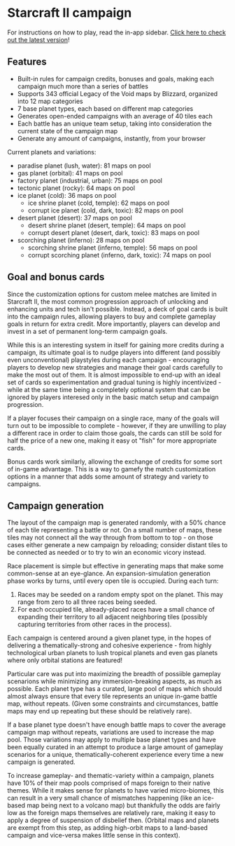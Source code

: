 # Starcraft II campaign

For instructions on how to play, read the in-app sidebar. [Click here to check out the latest version](https://tukkek.github.io/starcraft2-campaign/)!

## Features

* Built-in rules for campaign credits, bonuses and goals, making each campaign much more than a series of battles
* Supports 343 official Legacy of the Void maps by Blizzard, organized into 12 map categories
* 7 base planet types, each based on different map categories
* Generates open-ended campaigns with an average of 40 tiles each
* Each battle has an unique team setup, taking into consideration the current state of the campaign map
* Generate any amount of campaigns, instantly, from your browser

Current planets and variations:

* paradise planet (lush, water): 81 maps on pool
* gas planet (orbital): 41 maps on pool
* factory planet (industrial, urban): 75 maps on pool
* tectonic planet (rocky): 64 maps on pool
* ice planet (cold): 36 maps on pool
  * ice shrine planet (cold, temple): 62 maps on pool
  * corrupt ice planet (cold, dark, toxic): 82 maps on pool
* desert planet (desert): 37 maps on pool
  * desert shrine planet (desert, temple): 64 maps on pool
  * corrupt desert planet (desert, dark, toxic): 83 maps on pool
* scorching planet (inferno): 28 maps on pool
  * scorching shrine planet (inferno, temple): 56 maps on pool
  * corrupt scorching planet (inferno, dark, toxic): 74 maps on pool
  
## Goal and bonus cards

Since the customization options for custom melee matches are limited in Starcraft II, the most common progression approach of unlocking and enhancing units and tech isn't possible. Instead, a deck of goal cards is built into the campaign rules, allowing players to buy and complete gameplay goals in return for extra credit. More importantly, players can develop and invest in a set of permanent long-term campaign goals.

While this is an interesting system in itself for gaining more credits during a campaign, its ultimate goal is to nudge players into different (and possibly even unconventional) playstyles during each campaign - encouraging players to develop new strategies and manage their goal cards carefully to make the most out of them. It is almost impossible to end-up with an ideal set of cards so experimentation and gradual tuning is highly incentivized - while at the same time being a completely optional system that can be ignored by players interesed only in the basic match setup and campaign progression.

If a player focuses their campaign on a single race, many of the goals will turn out to be impossible to complete - however, if they are unwilling to play a different race in order to claim those goals, the cards can still be sold for half the price of a new one, making it easy ot "fish" for more appropriate cards.

Bonus cards work similarly, allowing the exchange of credits for some sort of in-game advantage. This is a way to gamefy the match customization options in a manner that adds some amount of strategy and variety to campaigns.
 
## Campaign generation

The layout of the campaign map is generated randomly, with a 50% chance of each tile representing a battle or not. On a small number of maps, these tiles may not connect all the way through from bottom to top - on those cases either generate a new campaign by reloading; consider distant tiles to be connected as needed or to try to win an economic vicory instead. 

Race placement is simple but effective in generating maps that make some common-sense at an eye-glance. An expansion-simulation generation phase works by turns, until every open tile is occupied. During each turn:

1. Races may be seeded on a random empty spot on the planet. This may range from zero to all three races being seeded.
2. For each occupied tile, already-placed races have a small chance of expanding their territory to all adjacent neighboring tiles (possibly capturing territories from other races in the process).

Each campaign is centered around a given planet type, in the hopes of delivering a thematically-strong and cohesive experience - from highly technological urban planets to lush tropical planets and even gas planets where only orbital stations are featured!

Particular care was put into maximizing the breadth of possiible gameplay scenarions while minimizing any immersion-breaking aspects, as much as possible. Each planet type has a curated, large pool of maps which should almost always ensure that every tile represents an unique in-game battle map, without repeats. (Given some constraints and circumstances, battle maps may end up repeating but these should be relatively rare).

If a base planet type doesn't have enough battle maps to cover the average campaign map without repeats, variations are used to increase the map pool. Those variations may apply to multiple base planet types and have been equally curated in an attempt to produce a large amount of gameplay scenarios for a unique, thematically-coherent experience every time a new campaign is generated.

To increase gameplay- and thematic-variety within a campaign, planets have 10% of their map pools comprised of maps foreign to their native themes. While it makes sense for planets to have varied micro-biomes, this can result in a very small chance of mismatches happening (like an ice-based map being next to a volcano map) but thankfully the odds are fairly low as the foreign maps themselves are relatively rare, making it easy to apply a degree of suspension of disbelief then. (Orbital maps and planets are exempt from this step, as adding high-orbit maps to a land-based campaign and vice-versa makes little sense in this context).
